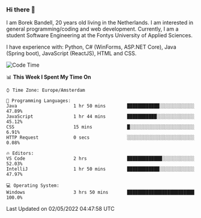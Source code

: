 ### Hi there 👋

I am Borek Bandell, 20 years old living in the Netherlands. I am interested in general programming/coding and web development. Currently, I am a student Software Engineering at the Fontys University of Applied Sciences.

I have experience with: Python, C# (WinForms, ASP.NET Core), Java (Spring boot), JavaScript (ReactJS), HTML and CSS.

<!--START_SECTION:waka-->
![Code Time](http://img.shields.io/badge/Code%20Time-107%20hrs%2027%20mins-blue)

📊 **This Week I Spent My Time On** 

```text
⌚︎ Time Zone: Europe/Amsterdam

💬 Programming Languages: 
Java                     1 hr 50 mins        ████████████░░░░░░░░░░░░░   47.89% 
JavaScript               1 hr 44 mins        ███████████░░░░░░░░░░░░░░   45.12% 
CSS                      15 mins             █░░░░░░░░░░░░░░░░░░░░░░░░   6.91% 
HTTP Request             0 secs              ░░░░░░░░░░░░░░░░░░░░░░░░░   0.08%

🔥 Editors: 
VS Code                  2 hrs               █████████████░░░░░░░░░░░░   52.03% 
IntelliJ                 1 hr 50 mins        ████████████░░░░░░░░░░░░░   47.97%

💻 Operating System: 
Windows                  3 hrs 50 mins       █████████████████████████   100.0%

```


 Last Updated on 02/05/2022 04:47:58 UTC
<!--END_SECTION:waka-->

<!--**tcBorek2002/tcBorek2002** is a ✨ _special_ ✨ repository because its `README.md` (this file) appears on your GitHub profile.

Here are some ideas to get you started:

- 🔭 I’m currently working on ...
- 🌱 I’m currently learning ...
- 👯 I’m looking to collaborate on ...
- 🤔 I’m looking for help with ...
- 💬 Ask me about ...
- 📫 How to reach me: ...
- 😄 Pronouns: ...
- ⚡ Fun fact: ...
-->
